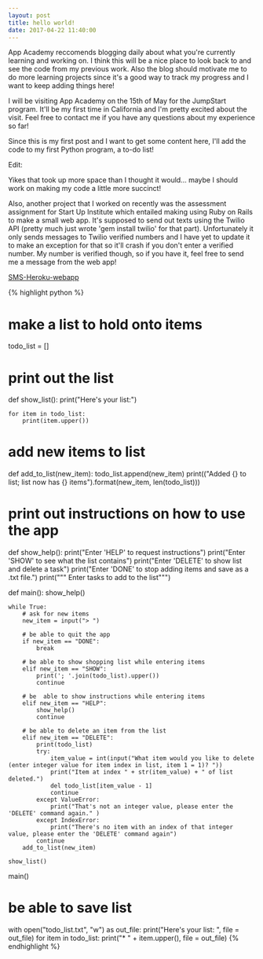 ```yaml
---
layout: post 
title: hello world!
date: 2017-04-22 11:40:00
---
```


<p>App Academy reccomends blogging daily about what you're currently learning and working on. I think this will be a nice place to look back to and see the code from my previous work. Also the blog should motivate me to do more learning projects since it's a good way to track my progress and I want to keep adding things here!</p>

<p>I will be visiting App Academy on the 15th of May for the JumpStart program. It'll be my first time in California and I'm pretty excited about the visit. Feel free to contact me if you have any questions about my experience so far!</p> 

<p>Since this is my first post and I want to get some content here, I'll add the code to my first Python program, a to-do list!</p>

<p>Edit:</p>

<p>Yikes that took up more space than I thought it would... maybe I should work on making my code a little more succinct!</p>

<p>Also, another project that I worked on recently was the assessment assignment for Start Up Institute which entailed making using Ruby on Rails to make a small web app. It's supposed to send out texts using the Twilio API (pretty much just wrote 'gem install twilio' for that part). Unfortunately it only sends messages to Twilio verified numbers and I have yet to update it to make an exception for that so it'll crash if you don't enter a verified number. My number is verified though, so if you have it, feel free to send me a message from the web app!</p>

<p><a href="https://nameless-depths-56151.herokuapp.com">SMS-Heroku-webapp</a></p>

{% highlight python %}
# make a list to hold onto items
todo_list = []

# print out the list
def show_list():
    print("Here's your list:")

    for item in todo_list:
        print(item.upper())

# add new items to list
def add_to_list(new_item):
    todo_list.append(new_item)
    print(("Added {} to list; list now has {} items").format(new_item, len(todo_list)))

# print out instructions on how to use the app
def show_help():
    print("Enter 'HELP' to request instructions")
    print("Enter 'SHOW' to see what the list contains")
    print("Enter 'DELETE' to show list and delete a task")
    print("Enter 'DONE' to stop adding items and save as a .txt file.")
    print("""
Enter tasks to add to the list""")


def main():
    show_help()

    while True:
        # ask for new items
        new_item = input("> ")

        # be able to quit the app
        if new_item == "DONE":
            break

        # be able to show shopping list while entering items
        elif new_item == "SHOW":
            print('; '.join(todo_list).upper())
            continue

        # be  able to show instructions while entering items
        elif new_item == "HELP":
            show_help()
            continue

        # be able to delete an item from the list
        elif new_item == "DELETE":
            print(todo_list)
            try:
                item_value = int(input("What item would you like to delete (enter integer value for item index in list, item 1 = 1)? "))
                print("Item at index " + str(item_value) + " of list deleted.")
                del todo_list[item_value - 1]
                continue
            except ValueError:
                print("That's not an integer value, please enter the 'DELETE' command again." )
            except IndexError:
                print("There's no item with an index of that integer value, please enter the 'DELETE' command again")
            continue
        add_to_list(new_item)

    show_list()

main()

# be able to save list
with open("todo_list.txt", "w") as out_file:
    print("Here's your list: ", file = out_file)
    for item in todo_list:
        print("* " + item.upper(), file = out_file)
{% endhighlight %}

